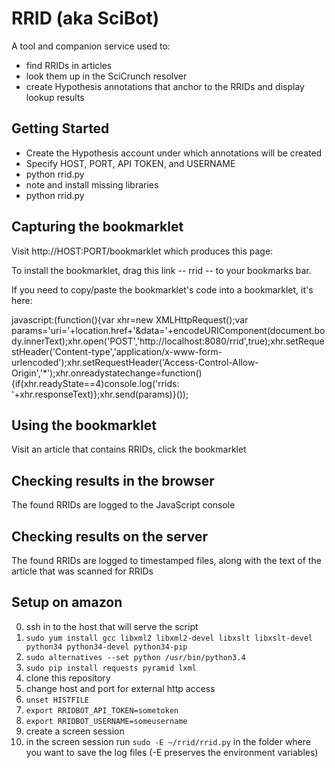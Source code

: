 # RRID (aka SciBot)

A tool and companion service used to:

* find RRIDs in articles 
* look them up in the SciCrunch resolver
* create Hypothesis annotations that anchor to the RRIDs and display lookup results

## Getting Started

* Create the Hypothesis account under which annotations will be created
* Specify HOST, PORT, API TOKEN, and USERNAME
* python rrid.py
* note and install missing libraries
* python rrid.py

## Capturing the bookmarklet

Visit http://HOST:PORT/bookmarklet which produces this page:

  To install the bookmarklet, drag this link -- rrid -- to your bookmarks bar.

  If you need to copy/paste the bookmarklet's code into a bookmarklet, it's here:

  javascript:(function(){var xhr=new XMLHttpRequest();var params='uri='+location.href+'&data='+encodeURIComponent(document.body.innerText);xhr.open('POST','http://localhost:8080/rrid',true);xhr.setRequestHeader('Content-type','application/x-www-form-urlencoded');xhr.setRequestHeader('Access-Control-Allow-Origin','*');xhr.onreadystatechange=function(){if(xhr.readyState==4)console.log('rrids: '+xhr.responseText)};xhr.send(params)}());

## Using the bookmarklet

Visit an article that contains RRIDs, click the bookmarklet

## Checking results in the browser

The found RRIDs are logged to the JavaScript console

## Checking results on the server

The found RRIDs are logged to timestamped files, along with the text of the article that was scanned for RRIDs

## Setup on amazon

0. ssh in to the host that will serve the script
1. `sudo yum install gcc libxml2 libxml2-devel libxslt libxslt-devel python34 python34-devel python34-pip`
2. `sudo alternatives --set python /usr/bin/python3.4`
3. `sudo pip install requests pyramid lxml`
4. clone this repository
5. change host and port for external http access
6. `unset HISTFILE`
7. `export RRIDBOT_API_TOKEN=sometoken`
8. `export RRIDBOT_USERNAME=someusername`
9. create a screen session
10. in the screen session run `sudo -E ~/rrid/rrid.py` in the folder where you want to save the log files (-E preserves the environment variables)
